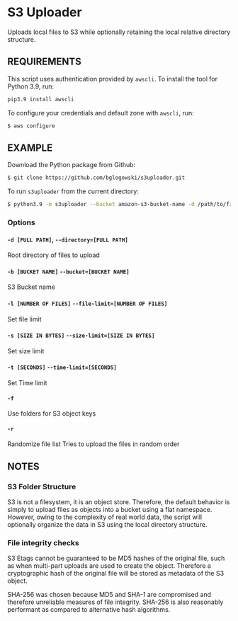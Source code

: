 # S3 Uploader

Uploads local files to S3 while optionally retaining the local relative directory structure.


## REQUIREMENTS

This script uses authentication provided by `awscli`. To install the tool for Python 3.9, run:

```bash
pip3.9 install awscli
```

To configure your credentials and default zone with `awscli`, run:
```bash
$ aws configure
```


## EXAMPLE

Download the Python package from Github:
```bash
$ git clone https://github.com/bglogowski/s3uploader.git
```

To run `s3uploader` from the current directory:
```bash
$ python3.9 -m s3uploader --bucket amazon-s3-bucket-name -d /path/to/files -f -r --file-limit 2 --time-limit 14400
```



### Options

#### `-d [FULL PATH]`, `--directory=[FULL PATH]`
Root directory of files to upload

#### `-b [BUCKET NAME]` `--bucket=[BUCKET NAME]`
S3 Bucket name

#### `-l [NUMBER OF FILES]` `--file-limit=[NUMBER OF FILES]`
Set file limit

#### `-s [SIZE IN BYTES]` `--size-limit=[SIZE IN BYTES]`
Set size limit

#### `-t [SECONDS]` `--time-limit=[SECONDS]`
Set Time limit

#### `-f`
Use folders for S3 object keys


#### `-r`
Randomize file list
Tries to upload the files in random order

## NOTES

### S3 Folder Structure

S3 is not a filesystem, it is an object store. Therefore,
the default behavior is simply to upload files as objects
into a bucket using a flat namespace. However, owing to
the complexity of real world data, the script will optionally
organize the data in S3 using the local directory structure.

### File integrity checks

S3 Etags cannot be guaranteed to be MD5 hashes of the original
file, such as when multi-part uploads are used to create the
object. Therefore a cryptographic hash of the original file
will be stored as metadata of the S3 object.

SHA-256 was chosen because MD5 and SHA-1 are compromised and
therefore unreliable measures of file integrity. SHA-256 is
also reasonably performant as compared to alternative hash
algorithms.
